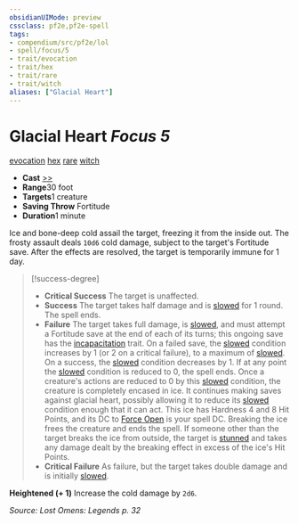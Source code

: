 ```yaml
---
obsidianUIMode: preview
cssclass: pf2e,pf2e-spell
tags:
- compendium/src/pf2e/lol
- spell/focus/5
- trait/evocation
- trait/hex
- trait/rare
- trait/witch
aliases: ["Glacial Heart"]
---
```

# Glacial Heart *Focus 5*   
[evocation](../../Rules/traits/evocation.md)  [hex](../../Rules/traits/hex-apg.md)  [rare](../../Rules/traits/rare.md)  [witch](../../Rules/traits/witch-apg.md)  

- **Cast** [>>](../../Rules/core-rulebook/chapter-9-playing-the-game.md#Actions "Two-Action") 
- **Range**30 foot
- **Targets**1 creature
- **Saving Throw** Fortitude
- **Duration**1 minute

Ice and bone-deep cold assail the target, freezing it from the inside out. The frosty assault deals `10d6` cold damage, subject to the target's Fortitude save. After the effects are resolved, the target is temporarily immune for 1 day.

> [!success-degree] 
> - **Critical Success** The target is unaffected.
> - **Success** The target takes half damage and is [slowed](../../Rules/conditions.md#Slowed) for 1 round. The spell ends.
> - **Failure** The target takes full damage, is [slowed](../../Rules/conditions.md#Slowed), and must attempt a Fortitude save at the end of each of its turns; this ongoing save has the [incapacitation](../../Rules/traits/incapacitation.md) trait. On a failed save, the [slowed](../../Rules/conditions.md#Slowed) condition increases by 1 (or 2 on a critical failure), to a maximum of [slowed](../../Rules/conditions.md#Slowed). On a success, the [slowed](../../Rules/conditions.md#Slowed) condition decreases by 1. If at any point the [slowed](../../Rules/conditions.md#Slowed) condition is reduced to 0, the spell ends. Once a creature's actions are reduced to 0 by this [slowed](../../Rules/conditions.md#Slowed) condition, the creature is completely encased in ice. It continues making saves against glacial heart, possibly allowing it to reduce its [slowed](../../Rules/conditions.md#Slowed) condition enough that it can act. This ice has Hardness 4 and 8 Hit Points, and its DC to [Force Open](../../Rules/actions/force-open.md) is your spell DC. Breaking the ice frees the creature and ends the spell. If someone other than the target breaks the ice from outside, the target is [stunned](../../Rules/conditions.md#Stunned) and takes any damage dealt by the breaking effect in excess of the ice's Hit Points.
> - **Critical Failure** As failure, but the target takes double damage and is initially [slowed](../../Rules/conditions.md#Slowed).

**Heightened (+ 1)** Increase the cold damage by `2d6`.

*Source: Lost Omens: Legends p. 32*
